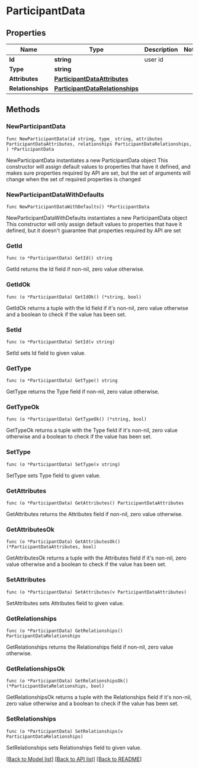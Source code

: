 # ParticipantData

## Properties

Name | Type | Description | Notes
------------ | ------------- | ------------- | -------------
**Id** | **string** | user id | 
**Type** | **string** |  | 
**Attributes** | [**ParticipantDataAttributes**](ParticipantDataAttributes.md) |  | 
**Relationships** | [**ParticipantDataRelationships**](ParticipantDataRelationships.md) |  | 

## Methods

### NewParticipantData

`func NewParticipantData(id string, type_ string, attributes ParticipantDataAttributes, relationships ParticipantDataRelationships, ) *ParticipantData`

NewParticipantData instantiates a new ParticipantData object
This constructor will assign default values to properties that have it defined,
and makes sure properties required by API are set, but the set of arguments
will change when the set of required properties is changed

### NewParticipantDataWithDefaults

`func NewParticipantDataWithDefaults() *ParticipantData`

NewParticipantDataWithDefaults instantiates a new ParticipantData object
This constructor will only assign default values to properties that have it defined,
but it doesn't guarantee that properties required by API are set

### GetId

`func (o *ParticipantData) GetId() string`

GetId returns the Id field if non-nil, zero value otherwise.

### GetIdOk

`func (o *ParticipantData) GetIdOk() (*string, bool)`

GetIdOk returns a tuple with the Id field if it's non-nil, zero value otherwise
and a boolean to check if the value has been set.

### SetId

`func (o *ParticipantData) SetId(v string)`

SetId sets Id field to given value.


### GetType

`func (o *ParticipantData) GetType() string`

GetType returns the Type field if non-nil, zero value otherwise.

### GetTypeOk

`func (o *ParticipantData) GetTypeOk() (*string, bool)`

GetTypeOk returns a tuple with the Type field if it's non-nil, zero value otherwise
and a boolean to check if the value has been set.

### SetType

`func (o *ParticipantData) SetType(v string)`

SetType sets Type field to given value.


### GetAttributes

`func (o *ParticipantData) GetAttributes() ParticipantDataAttributes`

GetAttributes returns the Attributes field if non-nil, zero value otherwise.

### GetAttributesOk

`func (o *ParticipantData) GetAttributesOk() (*ParticipantDataAttributes, bool)`

GetAttributesOk returns a tuple with the Attributes field if it's non-nil, zero value otherwise
and a boolean to check if the value has been set.

### SetAttributes

`func (o *ParticipantData) SetAttributes(v ParticipantDataAttributes)`

SetAttributes sets Attributes field to given value.


### GetRelationships

`func (o *ParticipantData) GetRelationships() ParticipantDataRelationships`

GetRelationships returns the Relationships field if non-nil, zero value otherwise.

### GetRelationshipsOk

`func (o *ParticipantData) GetRelationshipsOk() (*ParticipantDataRelationships, bool)`

GetRelationshipsOk returns a tuple with the Relationships field if it's non-nil, zero value otherwise
and a boolean to check if the value has been set.

### SetRelationships

`func (o *ParticipantData) SetRelationships(v ParticipantDataRelationships)`

SetRelationships sets Relationships field to given value.



[[Back to Model list]](../README.md#documentation-for-models) [[Back to API list]](../README.md#documentation-for-api-endpoints) [[Back to README]](../README.md)


